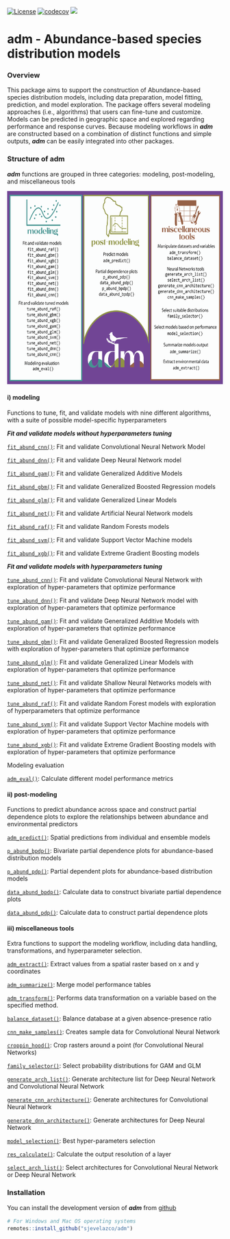 [![License](https://img.shields.io/badge/license-GPL%20%28%3E=%203%29-lightgrey.svg?style=flat)](http://www.gnu.org/licenses/gpl-3.0.html) [![codecov](https://codecov.io/github/x/adm/graph/badge.svg?token=cKRmbNhn0A)](https://codecov.io/github/x/adm) [![](https://www.repostatus.org/badges/latest/active.svg)](https://www.repostatus.org/#active)

# adm - Abundance-based species distribution models

### Overview

This package aims to support the construction of Abundance-based species distribution models, including data preparation, model fitting, prediction, and model exploration. The package offers several modeling approaches (i.e., algorithms) that users can fine-tune and customize. Models can be predicted in geographic space and explored regarding performance and response curves. Because modeling workflows in ***adm*** are constructed based on a combination of distinct functions and simple outputs, ***adm*** can be easily integrated into other packages.

### Structure of adm

***adm*** functions are grouped in three categories: modeling, post-modeling, and miscellaneous tools

<a href='https://x.github.io/adm'><img src="man/figures/adm.png" align="centre" height="450"/></a>

#### i) **modeling**

Functions to tune, fit, and validate models with nine different algorithms, with a suite of possible model-specific hyperparameters

***Fit and validate models without hyperparameters tuning***

[`fit_abund_cnn()`](fit_abund_cnn.html): Fit and validate Convolutional Neural Network Model

[`fit_abund_dnn()`](fit_abund_dnn.html): Fit and validate Deep Neural Network model

[`fit_abund_gam()`](fit_abund_gam.html): Fit and validate Generalized Additive Models

[`fit_abund_gbm()`](fit_abund_gbm.html): Fit and validate Generalized Boosted Regression models

[`fit_abund_glm()`](fit_abund_glm.html): Fit and validate Generalized Linear Models

[`fit_abund_net()`](fit_abund_net.html): Fit and validate Artificial Neural Network models

[`fit_abund_raf()`](fit_abund_raf.html): Fit and validate Random Forests models

[`fit_abund_svm()`](fit_abund_svm.html): Fit and validate Support Vector Machine models

[`fit_abund_xgb()`](fit_abund_xgb.html): Fit and validate Extreme Gradient Boosting models

***Fit and validate models with hyperparameters tuning***

[`tune_abund_cnn()`](tune_abund_cnn.html): Fit and validate Convolutional Neural Network with exploration of hyper-parameters that optimize performance

[`tune_abund_dnn()`](tune_abund_dnn.html): Fit and validate Deep Neural Network model with exploration of hyper-parameters that optimize performance

[`tune_abund_gam()`](tune_abund_gam.html): Fit and validate Generalized Additive Models with exploration of hyper-parameters that optimize performance

[`tune_abund_gbm()`](tune_abund_gbm.html): Fit and validate Generalized Boosted Regression models with exploration of hyper-parameters that optimize performance

[`tune_abund_glm()`](tune_abund_glm.html): Fit and validate Generalized Linear Models with exploration of hyper-parameters that optimize performance

[`tune_abund_net()`](tune_abund_net.html): Fit and validate Shallow Neural Networks models with exploration of hyper-parameters that optimize performance

[`tune_abund_raf()`](tune_abund_raf.html): Fit and validate Random Forest models with exploration of hyperparameters that optimize performance

[`tune_abund_svm()`](tune_abund_svm.html): Fit and validate Support Vector Machine models with exploration of hyper-parameters that optimize performance

[`tune_abund_xgb()`](tune_abund_xgb.html): Fit and validate Extreme Gradient Boosting models with exploration of hyper-parameters that optimize performance

Modeling evaluation

[`adm_eval()`](adm_eval.html): Calculate different model performance metrics

#### ii) **post-modeling**

Functions to predict abundance across space and construct partial dependence plots to explore the relationships between abundance and environmental predictors

[`adm_predict()`](adm_predict.html): Spatial predictions from individual and ensemble models

[`p_abund_bpdp()`](p_abund_bpdp.html): Bivariate partial dependence plots for abundance-based distribution models

[`p_abund_pdp()`](p_abund_pdp.html): Partial dependent plots for abundance-based distribution models

[`data_abund_bpdp()`](data_abund_bpdp.html): Calculate data to construct bivariate partial dependence plots

[`data_abund_pdp()`](data_abund_pdp.html): Calculate data to construct partial dependence plots

#### iii) **miscellaneous tools**

Extra functions to support the modeling workflow, including data handling, transformations, and hyperparameter selection.

[`adm_extract()`](adm_extract.html): Extract values from a spatial raster based on x and y coordinates

[`adm_summarize()`](adm_summarize.html): Merge model performance tables

[`adm_transform()`](adm_transform.html): Performs data transformation on a variable based on the specified method.

[`balance_dataset()`](balance_dataset.html): Balance database at a given absence-presence ratio

[`cnn_make_samples()`](cnn_make_samples.html): Creates sample data for Convolutional Neural Network

[`croppin_hood()`](croppin_hood.html): Crop rasters around a point (for Convolutional Neural Networks)

[`family_selector()`](family_selector.html): Select probability distributions for GAM and GLM

[`generate_arch_list()`](generate_arch_list.html): Generate architecture list for Deep Neural Network and Convolutional Neural Network

[`generate_cnn_architecture()`](generate_cnn_architecture.html): Generate architectures for Convolutional Neural Network

[`generate_dnn_architecture()`](generate_dnn_architecture.html): Generate architectures for Deep Neural Network

[`model_selection()`](model_selection.html): Best hyper-parameters selection

[`res_calculate()`](res_calculate.html): Calculate the output resolution of a layer

[`select_arch_list()`](select_arch_list.html): Select architectures for Convolutional Neural Network or Deep Neural Network

### Installation

You can install the development version of ***adm*** from [github](https://github.com/x/adm)

``` r
# For Windows and Mac OS operating systems
remotes::install_github("sjevelazco/adm")
```
